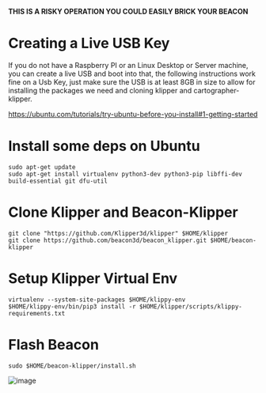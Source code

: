 **THIS IS A RISKY OPERATION YOU COULD EASILY BRICK YOUR BEACON**

# Creating a Live USB Key

If you do not have a Raspberry PI or an Linux Desktop or Server machine, you can create a live USB and boot into that, the following instructions work fine on a Usb Key, just make sure the USB is at least 8GB in size to allow for installing the packages we need and cloning klipper and cartographer-klipper.

https://ubuntu.com/tutorials/try-ubuntu-before-you-install#1-getting-started

# Install some deps on Ubuntu 

```
sudo apt-get update
sudo apt-get install virtualenv python3-dev python3-pip libffi-dev build-essential git dfu-util
```

# Clone Klipper and Beacon-Klipper

```
git clone "https://github.com/Klipper3d/klipper" $HOME/klipper
git clone https://github.com/beacon3d/beacon_klipper.git $HOME/beacon-klipper
```

# Setup Klipper Virtual Env

```
virtualenv --system-site-packages $HOME/klippy-env
$HOME/klippy-env/bin/pip3 install -r $HOME/klipper/scripts/klippy-requirements.txt
```

# Flash Beacon

```
sudo $HOME/beacon-klipper/install.sh
```

![image](https://github.com/user-attachments/assets/6c1dc7f6-3310-49d4-ae6b-4f0d11b9ce55)
